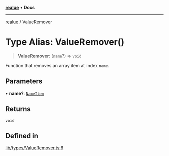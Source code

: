 [**realue**](../README.md) • **Docs**

***

[realue](../README.md) / ValueRemover

# Type Alias: ValueRemover()

> **ValueRemover**: (`name`?) => `void`

Function that removes an array item at index `name`.

## Parameters

• **name?**: [`NameItem`](NameItem.md)

## Returns

`void`

## Defined in

[lib/types/ValueRemover.ts:6](https://github.com/nevoland/realue/blob/bd94583533dfd64901173bd4809940f1a6c957d9/lib/types/ValueRemover.ts#L6)
